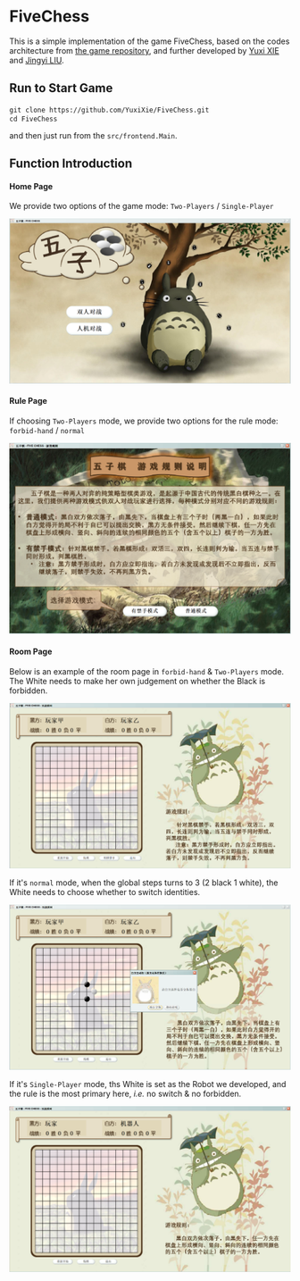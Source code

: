 # FiveChess

This is a simple implementation of the game FiveChess, based on the codes architecture from [the game repository](https://github.com/vencc/game), and further developed by [Yuxi XIE](https://github.com/YuxiXie) and [Jingyi LIU](https://github.com/Jingyi-Liu).

## Run to Start Game

```shell
git clone https://github.com/YuxiXie/FiveChess.git
cd FiveChess
```

and then just run from the `src/frontend.Main`.

## Function Introduction

#### Home Page

We provide two options of the game mode: `Two-Players` / `Single-Player`

![Home Page](images/homepage.png)

#### Rule Page

If choosing `Two-Players` mode, we provide two options for the rule mode: `forbid-hand` / `normal`

![Home Page](images/rulepage.png)

#### Room Page

Below is an example of the room page in `forbid-hand` & `Two-Players` mode. The White needs to make her own judgement on whether the Black is forbidden. 

![Home Page](images/roompage.png)

If it's `normal` mode, when the global steps turns to 3 (2 black 1 white), the White needs to choose whether to switch identities.

![Home Page](images/roompage_norm.png)

If it's `Single-Player` mode, ths White is set as the Robot we developed, and the rule is the most primary here, _i.e._ no switch & no forbidden.

![Home Page](images/roompage_robot.png)